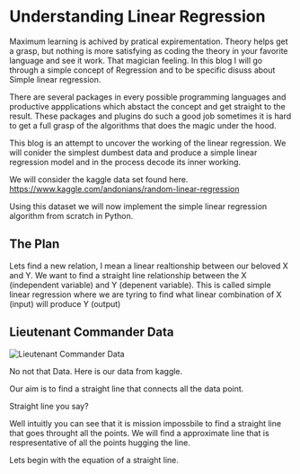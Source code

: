 # Understanding Linear Regression

[//]: # (Image References)
[imageLieuCommData]: ./images/star-trek-discovery-brent-spiner-data.gif

Maximum learning is achived by pratical expirementation. Theory helps get a grasp, but nothing is more satisfying as coding the theory in your favorite language and see it work. That magician feeling. In this blog I will go through a simple concept of Regression and to be specific disuss about Simple linear regression. 

There are several packages in every possible programming languages and productive appplications which abstact the concept and get straight to the result. These packages and plugins do such a good job sometimes it is hard to get a full grasp of the algorithms that does the magic under the hood.

This blog is an attempt to uncover the working of the linear regression. We will conider the simplest dumbest data and produce a simple linear regression model and in the process decode its inner working.

We will consider the kaggle data set found here. 
https://www.kaggle.com/andonians/random-linear-regression

Using this dataset we will now implement the simple linear regression algorithm from scratch in Python.

## The Plan

Lets find a new relation, I mean a linear realtionship between our beloved X and Y. We want to find a straight line relationship between the X (independent variable) and Y (depenent variable). This is called simple linear regression where we are tyring to find what linear combination of X (input) will produce Y (output) 

## Lieutenant Commander Data

![Lieutenant Commander Data][imageLieuCommData]

No not that Data. Here is our data from kaggle.


Our aim is to find a straight line that connects all the data point.

Straight line you say?

Well intuitly you can see that it is mission impossbile to find a straight line that goes throught all the points. We will find a approximate line that is respresentative of all the points hugging the line.

Lets begin with the equation of a straight line.
